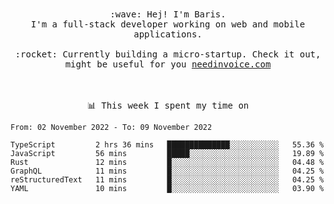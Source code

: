 <p align="center">
  <br><br>
  <samp>
    :wave: Hej! I'm Baris.
    <br>I'm a full-stack developer working on web and mobile applications.
       <br><br>:rocket: Currently building a micro-startup. Check it out, might be useful for you <a href="https://needinvoice.com/" target="_blank">needinvoice.com</a>

  </samp>
 <br><br><br>
</p>
<p align=center><samp>📊  This week I spent my time on</samp></p>


<!--START_SECTION:waka-->

```text
From: 02 November 2022 - To: 09 November 2022

TypeScript         2 hrs 36 mins   ██████████████░░░░░░░░░░░   55.36 %
JavaScript         56 mins         █████░░░░░░░░░░░░░░░░░░░░   19.89 %
Rust               12 mins         █░░░░░░░░░░░░░░░░░░░░░░░░   04.48 %
GraphQL            11 mins         █░░░░░░░░░░░░░░░░░░░░░░░░   04.25 %
reStructuredText   11 mins         █░░░░░░░░░░░░░░░░░░░░░░░░   04.25 %
YAML               10 mins         █░░░░░░░░░░░░░░░░░░░░░░░░   03.90 %
```

<!--END_SECTION:waka-->


